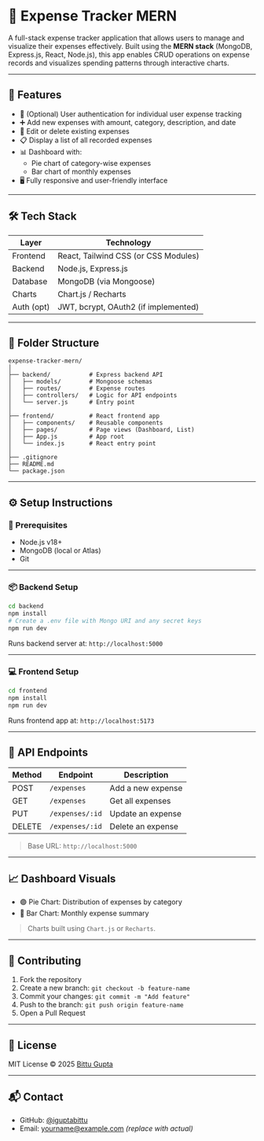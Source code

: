 
# 💸 Expense Tracker MERN

A full-stack expense tracker application that allows users to manage and visualize their expenses effectively. Built using the **MERN stack** (MongoDB, Express.js, React, Node.js), this app enables CRUD operations on expense records and visualizes spending patterns through interactive charts.

---

## 📌 Features

- 🔐 (Optional) User authentication for individual user expense tracking
- ➕ Add new expenses with amount, category, description, and date
- 📝 Edit or delete existing expenses
- 📋 Display a list of all recorded expenses
- 📊 Dashboard with:
  - Pie chart of category-wise expenses
  - Bar chart of monthly expenses
- 🖥️ Fully responsive and user-friendly interface

---

## 🛠️ Tech Stack

| Layer     | Technology              |
|-----------|--------------------------|
| Frontend  | React, Tailwind CSS (or CSS Modules) |
| Backend   | Node.js, Express.js      |
| Database  | MongoDB (via Mongoose)   |
| Charts    | Chart.js / Recharts      |
| Auth (opt)| JWT, bcrypt, OAuth2 (if implemented) |

---

## 📂 Folder Structure

```
expense-tracker-mern/
│
├── backend/           # Express backend API
│   ├── models/        # Mongoose schemas
│   ├── routes/        # Expense routes
│   ├── controllers/   # Logic for API endpoints
│   └── server.js      # Entry point
│
├── frontend/          # React frontend app
│   ├── components/    # Reusable components
│   ├── pages/         # Page views (Dashboard, List)
│   ├── App.js         # App root
│   └── index.js       # React entry point
│
├── .gitignore
├── README.md
└── package.json
```

---

## ⚙️ Setup Instructions

### 🔧 Prerequisites

- Node.js v18+
- MongoDB (local or Atlas)
- Git

---

### 📦 Backend Setup

```bash
cd backend
npm install
# Create a .env file with Mongo URI and any secret keys
npm run dev
```

Runs backend server at: `http://localhost:5000`

---

### 💻 Frontend Setup

```bash
cd frontend
npm install
npm run dev
```

Runs frontend app at: `http://localhost:5173`

---

## 🔌 API Endpoints

| Method | Endpoint            | Description              |
|--------|---------------------|--------------------------|
| POST   | `/expenses`         | Add a new expense        |
| GET    | `/expenses`         | Get all expenses         |
| PUT    | `/expenses/:id`     | Update an expense        |
| DELETE | `/expenses/:id`     | Delete an expense        |

> Base URL: `http://localhost:5000`

---

## 📈 Dashboard Visuals

- 🟣 Pie Chart: Distribution of expenses by category
- 🔵 Bar Chart: Monthly expense summary

> Charts built using `Chart.js` or `Recharts`.

---

## 🙌 Contributing

1. Fork the repository
2. Create a new branch: `git checkout -b feature-name`
3. Commit your changes: `git commit -m "Add feature"`
4. Push to the branch: `git push origin feature-name`
5. Open a Pull Request

---

## 📄 License

MIT License © 2025 [Bittu Gupta](https://github.com/iguptabittu)

---

## 📬 Contact

- GitHub: [@iguptabittu](https://github.com/iguptabittu)
- Email: yourname@example.com *(replace with actual)*
